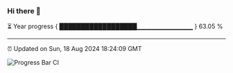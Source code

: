 ### Hi there 👋

⏳ Year progress { ██████████████████▁▁▁▁▁▁▁▁▁▁▁▁ } 63.05 %

---

⏰ Updated on Sun, 18 Aug 2024 18:24:09 GMT

![Progress Bar CI](https://github.com/ZhaoGui/ZhaoGui/workflows/Progress%20Bar%20CI/badge.svg)
